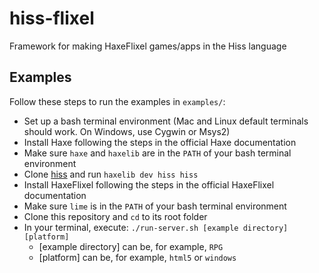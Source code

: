 # hiss-flixel
Framework for making HaxeFlixel games/apps in the Hiss language

## Examples
Follow these steps to run the examples in `examples/`:

* Set up a bash terminal environment (Mac and Linux default terminals should work. On Windows, use Cygwin or Msys2)
* Install Haxe following the steps in the official Haxe documentation
* Make sure `haxe` and `haxelib` are in the `PATH` of your bash terminal environment
* Clone [hiss](https://github.com/hissvn/hiss) and run `haxelib dev hiss hiss`
* Install HaxeFlixel following the steps in the official HaxeFlixel documentation
* Make sure `lime` is in the `PATH` of your bash terminal environment
* Clone this repository and `cd` to its root folder
* In your terminal, execute: `./run-server.sh [example directory] [platform]`
    * [example directory] can be, for example, `RPG`
    * [platform] can be, for example, `html5` or `windows`